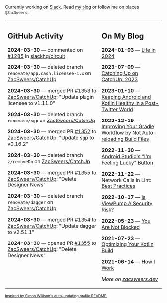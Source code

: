 Currently working on [Slack](https://slack.com/). Read [my blog](https://zacsweers.dev/) or follow me on places `@ZacSweers`.

<table><tr><td valign="top" width="60%">

## GitHub Activity
<!-- githubActivity starts -->
**2024-03-30** — commented on [#1285](https://github.com/slackhq/circuit/issues/1285#issuecomment-2028542427) in [slackhq/circuit](https://github.com/slackhq/circuit)

**2024-03-30** — deleted branch `renovate/app.cash.licensee-1.x` on [ZacSweers/CatchUp](https://github.com/ZacSweers/CatchUp)

**2024-03-30** — merged PR [#1353](https://github.com/ZacSweers/CatchUp/pull/1353) to [ZacSweers/CatchUp](https://github.com/ZacSweers/CatchUp): "Update plugin licensee to v1.11.0"

**2024-03-30** — deleted branch `renovate/sgp` on [ZacSweers/CatchUp](https://github.com/ZacSweers/CatchUp)

**2024-03-30** — merged PR [#1352](https://github.com/ZacSweers/CatchUp/pull/1352) to [ZacSweers/CatchUp](https://github.com/ZacSweers/CatchUp): "Update sgp to v0.16.2"

**2024-03-30** — deleted branch `z/removeDn` on [ZacSweers/CatchUp](https://github.com/ZacSweers/CatchUp)

**2024-03-30** — merged PR [#1355](https://github.com/ZacSweers/CatchUp/pull/1355) to [ZacSweers/CatchUp](https://github.com/ZacSweers/CatchUp): "Delete Designer News"

**2024-03-30** — deleted branch `renovate/dagger` on [ZacSweers/CatchUp](https://github.com/ZacSweers/CatchUp)

**2024-03-30** — merged PR [#1354](https://github.com/ZacSweers/CatchUp/pull/1354) to [ZacSweers/CatchUp](https://github.com/ZacSweers/CatchUp): "Update dagger to v2.51.1"

**2024-03-30** — opened PR [#1355](https://github.com/ZacSweers/CatchUp/pull/1355) to [ZacSweers/CatchUp](https://github.com/ZacSweers/CatchUp): "Delete Designer News"
<!-- githubActivity ends -->
</td><td valign="top" width="40%">

## On My Blog
<!-- blog starts -->
**2024-01-03** — [Life in 2024](https://www.zacsweers.dev/life-in-2024/)

**2023-07-09** — [Catching Up on CatchUp: 2023](https://www.zacsweers.dev/catching-up-on-catchup-2023/)

**2023-01-10** — [Keeping Android and Kotlin Healthy in a Post-Twitter World](https://www.zacsweers.dev/keeping-android-healthy/)

**2022-12-19** — [Improving Your Gradle Workflow by Not Auto-reloading Build Files](https://www.zacsweers.dev/improving-your-workflow-by-not-auto-reloading-build-files/)

**2022-11-30** — [Android Studio's "I'm Feeling Lucky" Button](https://www.zacsweers.dev/android-studios-im-feeling-lucky-button/)

**2022-11-22** — [Network Calls in Lint: Best Practices](https://www.zacsweers.dev/network-calls-in-lint-best-practices/)

**2022-10-17** — [Is ViewPump A Security Risk?](https://www.zacsweers.dev/is-viewpump-a-security-risk/)

**2022-05-23** — [You Are Not Blocked](https://www.zacsweers.dev/you-are-not-blocked/)

**2021-07-23** — [Optimizing Your Kotlin Build](https://www.zacsweers.dev/optimizing-your-kotlin-build/)

**2021-06-14** — [How I Work](https://www.zacsweers.dev/how-i-work/)
<!-- blog ends -->
_More on [zacsweers.dev](https://zacsweers.dev/)_
</td></tr></table>

<sub><a href="https://simonwillison.net/2020/Jul/10/self-updating-profile-readme/">Inspired by Simon Willison's auto-updating profile README.</a></sub>